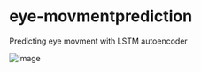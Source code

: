 # eye-movmentprediction
Predicting eye movment with LSTM autoencoder



![image](https://user-images.githubusercontent.com/80150303/191064829-2e588a29-9754-47ce-84cb-6c6c4cbe0c13.png)
